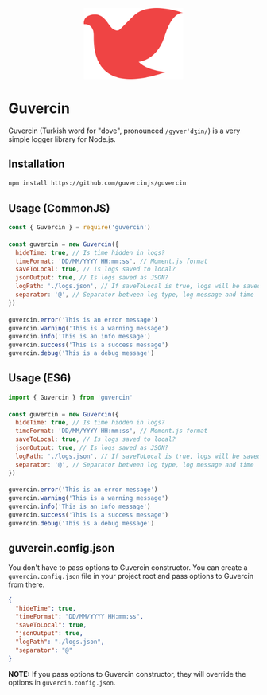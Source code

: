 <p align="center">
  <img src="https://github.com/guvercinjs/.github/blob/main/guvercin.svg" width="200">
</p>

# Guvercin

Guvercin (Turkish word for "dove", pronounced `/ɡyverˈdʒin/`) is a very simple logger library for Node.js.

## Installation

<!-- ```bash
pnpm install guvercin
``` -->

```bash
npm install https://github.com/guvercinjs/guvercin
```

## Usage (CommonJS)

```javascript
const { Guvercin } = require('guvercin')

const guvercin = new Guvercin({
  hideTime: true, // Is time hidden in logs?
  timeFormat: 'DD/MM/YYYY HH:mm:ss', // Moment.js format
  saveToLocal: true, // Is logs saved to local?
  jsonOutput: true, // Is logs saved as JSON?
  logPath: './logs.json', // If saveToLocal is true, logs will be saved to this path
  separator: '@', // Separator between log type, log message and time
})

guvercin.error('This is an error message')
guvercin.warning('This is a warning message')
guvercin.info('This is an info message')
guvercin.success('This is a success message')
guvercin.debug('This is a debug message')
```

## Usage (ES6)

```javascript
import { Guvercin } from 'guvercin'

const guvercin = new Guvercin({
  hideTime: true, // Is time hidden in logs?
  timeFormat: 'DD/MM/YYYY HH:mm:ss', // Moment.js format
  saveToLocal: true, // Is logs saved to local?
  jsonOutput: true, // Is logs saved as JSON?
  logPath: './logs.json', // If saveToLocal is true, logs will be saved to this path
  separator: '@', // Separator between log type, log message and time
})

guvercin.error('This is an error message')
guvercin.warning('This is a warning message')
guvercin.info('This is an info message')
guvercin.success('This is a success message')
guvercin.debug('This is a debug message')
```

## guvercin.config.json

You don't have to pass options to Guvercin constructor. You can create a `guvercin.config.json` file in your project root and pass options to Guvercin from there.

```json
{
  "hideTime": true,
  "timeFormat": "DD/MM/YYYY HH:mm:ss",
  "saveToLocal": true,
  "jsonOutput": true,
  "logPath": "./logs.json",
  "separator": "@"
}
```

**NOTE:** If you pass options to Guvercin constructor, they will override the options in `guvercin.config.json`.
